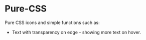# Pure-CSS

Pure CSS icons and simple functions such as:
- Text with transparency on edge - showing more text on hover.
